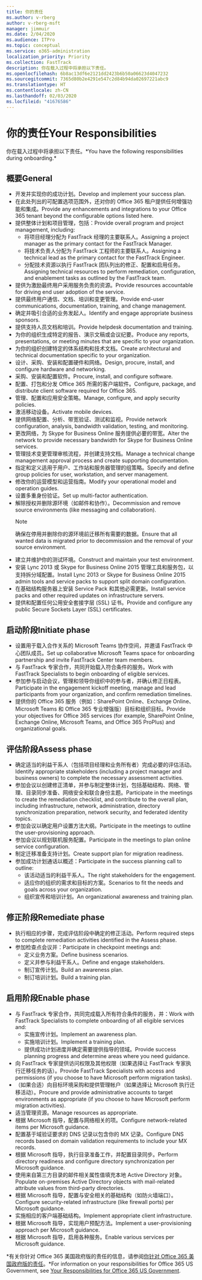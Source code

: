 ```yaml
---
title: 你的责任
ms.author: v-rberg
author: v-rberg-msft
manager: jimmuir
ms.date: 2/04/2020
ms.audience: ITPro
ms.topic: conceptual
ms.service: o365-administration
localization_priority: Priority
ms.collection: FastTrack
description: 你在载入过程中将承担以下责任。
ms.openlocfilehash: 6b8ac13df6e2121dd2423b6b50a06623d4047232
ms.sourcegitcommit: 7365d80b2e4291e547c2d84b94da02697221abc9
ms.translationtype: HT
ms.contentlocale: zh-CN
ms.lasthandoff: 02/03/2020
ms.locfileid: "41676586"
---
```

# <a name="your-responsibilities"></a><span data-ttu-id="dcffb-103">你的责任</span><span class="sxs-lookup"><span data-stu-id="dcffb-103">Your Responsibilities</span></span>

<span data-ttu-id="dcffb-104">你在载入过程中将承担以下责任。\*</span><span class="sxs-lookup"><span data-stu-id="dcffb-104">You have the following responsibilities during onboarding.\*</span></span>
  
## <a name="general"></a><span data-ttu-id="dcffb-105">概要</span><span class="sxs-lookup"><span data-stu-id="dcffb-105">General</span></span>

- <span data-ttu-id="dcffb-106">开发并实现你的成功计划。</span><span class="sxs-lookup"><span data-stu-id="dcffb-106">Develop and implement your success plan.</span></span>
- <span data-ttu-id="dcffb-107">在此处列出的可配置选项范围外，还对你的 Office 365 租户提供任何增强功能和集成。</span><span class="sxs-lookup"><span data-stu-id="dcffb-107">Provide any enhancements and integrations to your Office 365 tenant beyond the configurable options listed here.</span></span>  
- <span data-ttu-id="dcffb-108">提供整体计划和项目管理，包括：</span><span class="sxs-lookup"><span data-stu-id="dcffb-108">Provide overall program and project management, including:</span></span> 
  - <span data-ttu-id="dcffb-109">将项目经理分配为 FastTrack 经理的主要联系人。</span><span class="sxs-lookup"><span data-stu-id="dcffb-109">Assigning a project manager as the primary contact for the FastTrack Manager.</span></span>
  - <span data-ttu-id="dcffb-110">将技术负责人分配为 FastTrack 工程师的主要联系人。</span><span class="sxs-lookup"><span data-stu-id="dcffb-110">Assigning a technical lead as the primary contact for the FastTrack Engineer.</span></span>
  - <span data-ttu-id="dcffb-111">分配技术资源以执行 FastTrack 团队列出的修正、配置和启用任务。</span><span class="sxs-lookup"><span data-stu-id="dcffb-111">Assigning technical resources to perform remediation, configuration, and enablement tasks as outlined by the FastTrack team.</span></span> 
- <span data-ttu-id="dcffb-112">提供为激励最终用户采用服务负责的资源。</span><span class="sxs-lookup"><span data-stu-id="dcffb-112">Provide resources accountable for driving end user adoption of the service.</span></span> 
- <span data-ttu-id="dcffb-113">提供最终用户通信、文档、培训和变更管理。</span><span class="sxs-lookup"><span data-stu-id="dcffb-113">Provide end-user communications, documentation, training, and change management.</span></span>
- <span data-ttu-id="dcffb-114">确定并吸引合适的业务发起人。</span><span class="sxs-lookup"><span data-stu-id="dcffb-114">Identify and engage appropriate business sponsors.</span></span>  
- <span data-ttu-id="dcffb-115">提供支持人员文档和培训。</span><span class="sxs-lookup"><span data-stu-id="dcffb-115">Provide helpdesk documentation and training.</span></span>  
- <span data-ttu-id="dcffb-116">为你的组织生成特定的报告、演示文稿或会议纪要。</span><span class="sxs-lookup"><span data-stu-id="dcffb-116">Produce any reports, presentations, or meeting minutes that are specific to your organization.</span></span> 
- <span data-ttu-id="dcffb-117">为你的组织创建特定的体系结构和技术文档。</span><span class="sxs-lookup"><span data-stu-id="dcffb-117">Create architectural and technical documentation specific to your organization.</span></span>   
- <span data-ttu-id="dcffb-118">设计、采购、安装和配置硬件和网络。</span><span class="sxs-lookup"><span data-stu-id="dcffb-118">Design, procure, install, and configure hardware and networking.</span></span>   
- <span data-ttu-id="dcffb-119">采购、安装和配置软件。</span><span class="sxs-lookup"><span data-stu-id="dcffb-119">Procure, install, and configure software.</span></span>  
- <span data-ttu-id="dcffb-120">配置、打包和分发 Office 365 所需的客户端软件。</span><span class="sxs-lookup"><span data-stu-id="dcffb-120">Configure, package, and distribute client software required for Office 365.</span></span>  
- <span data-ttu-id="dcffb-121">管理、配置和应用安全策略。</span><span class="sxs-lookup"><span data-stu-id="dcffb-121">Manage, configure, and apply security policies.</span></span>
- <span data-ttu-id="dcffb-122">激活移动设备。</span><span class="sxs-lookup"><span data-stu-id="dcffb-122">Activate mobile devices.</span></span>
- <span data-ttu-id="dcffb-123">提供网络配置、分析、带宽验证、测试和监视。</span><span class="sxs-lookup"><span data-stu-id="dcffb-123">Provide network configuration, analysis, bandwidth validation, testing, and monitoring.</span></span> 
- <span data-ttu-id="dcffb-124">更改网络，为 Skype for Business Online 服务提供必要的带宽。</span><span class="sxs-lookup"><span data-stu-id="dcffb-124">Alter the network to provide necessary bandwidth for Skype for Business Online services.</span></span> 
- <span data-ttu-id="dcffb-125">管理技术变更管理审核流程，并创建支持文档。</span><span class="sxs-lookup"><span data-stu-id="dcffb-125">Manage a technical change management approval process and create supporting documentation.</span></span>  
- <span data-ttu-id="dcffb-126">指定和定义适用于用户、工作站和服务器管理的组策略。</span><span class="sxs-lookup"><span data-stu-id="dcffb-126">Specify and define group policies for user, workstation, and server management.</span></span> 
- <span data-ttu-id="dcffb-127">修改你的运营模型和运营指南。</span><span class="sxs-lookup"><span data-stu-id="dcffb-127">Modify your operational model and operation guides.</span></span> 
- <span data-ttu-id="dcffb-128">设置多重身份验证。</span><span class="sxs-lookup"><span data-stu-id="dcffb-128">Set up multi-factor authentication.</span></span>  
- <span data-ttu-id="dcffb-129">解除授权并删除源环境（如邮件和协作）。</span><span class="sxs-lookup"><span data-stu-id="dcffb-129">Decommission and remove source environments (like messaging and collaboration).</span></span> 
    > [!NOTE]
    > <span data-ttu-id="dcffb-130">确保在停用并删除你的源环境前迁移所有需要的数据。</span><span class="sxs-lookup"><span data-stu-id="dcffb-130">Ensure that all wanted data is migrated prior to decommission and the removal of your source environment.</span></span> 
- <span data-ttu-id="dcffb-131">建立并维护你的测试环境。</span><span class="sxs-lookup"><span data-stu-id="dcffb-131">Construct and maintain your test environment.</span></span>  
- <span data-ttu-id="dcffb-132">安装 Lync 2013 或 Skype for Business Online 2015 管理工具和服务包，以支持拆分域配置。</span><span class="sxs-lookup"><span data-stu-id="dcffb-132">Install Lync 2013 or Skype for Business Online 2015 admin tools and service packs to support split domain configuration.</span></span>
- <span data-ttu-id="dcffb-133">在基础结构服务器上安装 Service Pack 和其他必需更新。</span><span class="sxs-lookup"><span data-stu-id="dcffb-133">Install service packs and other required updates on infrastructure servers.</span></span> 
- <span data-ttu-id="dcffb-134">提供和配置任何公用安全套接字层 (SSL) 证书。</span><span class="sxs-lookup"><span data-stu-id="dcffb-134">Provide and configure any public Secure Sockets Layer (SSL) certificates.</span></span> 
    
## <a name="initiate-phase"></a><span data-ttu-id="dcffb-135">启动阶段</span><span class="sxs-lookup"><span data-stu-id="dcffb-135">Initiate phase</span></span>

- <span data-ttu-id="dcffb-136">设置用于载入合作关系的 Microsoft Teams 协作空间，并邀请 FastTrack 中心团队成员。</span><span class="sxs-lookup"><span data-stu-id="dcffb-136">Set up collaborative Microsoft Teams space for onboarding partnership and invite FastTrack Center team members.</span></span>   
- <span data-ttu-id="dcffb-137">与 FastTrack 专家合作，共同开始载入符合条件的服务。</span><span class="sxs-lookup"><span data-stu-id="dcffb-137">Work with FastTrack Specialists to begin onboarding of eligible services.</span></span>    
- <span data-ttu-id="dcffb-138">参加参与启动会议，管理和领导你组织中的参与者，并确认修正日程表。</span><span class="sxs-lookup"><span data-stu-id="dcffb-138">Participate in the engagement kickoff meeting, manage and lead participants from your organization, and confirm remediation timelines.</span></span>   
- <span data-ttu-id="dcffb-139">提供你的 Office 365 服务（例如：SharePoint Online、Exchange Online、Microsoft Teams 和 Office 365 专业增强版）目标和组织目标。</span><span class="sxs-lookup"><span data-stu-id="dcffb-139">Provide your objectives for Office 365 services (for example, SharePoint Online, Exchange Online, Microsoft Teams, and Office 365 ProPlus) and organizational goals.</span></span>
    
## <a name="assess-phase"></a><span data-ttu-id="dcffb-140">评估阶段</span><span class="sxs-lookup"><span data-stu-id="dcffb-140">Assess phase</span></span>

- <span data-ttu-id="dcffb-141">确定适当的利益干系人（包括项目经理和业务所有者）完成必要的评估活动。</span><span class="sxs-lookup"><span data-stu-id="dcffb-141">Identify appropriate stakeholders (including a project manager and business owners) to complete the necessary assessment activities.</span></span>    
- <span data-ttu-id="dcffb-142">参加会议以创建修正清单，并参与制定整体计划，包括基础结构、网络、管理、目录同步准备、网络安全和联合身份主题。</span><span class="sxs-lookup"><span data-stu-id="dcffb-142">Participate in the meetings to create the remediation checklist, and contribute to the overall plan, including infrastructure, network, administration, directory synchronization preparation, network security, and federated identity topics.</span></span>   
- <span data-ttu-id="dcffb-143">参加会议以确定用户设置方法大纲。</span><span class="sxs-lookup"><span data-stu-id="dcffb-143">Participate in the meetings to outline the user-provisioning approach.</span></span>  
- <span data-ttu-id="dcffb-144">参加会议以规划联机服务配置。</span><span class="sxs-lookup"><span data-stu-id="dcffb-144">Participate in the meetings to plan online service configuration.</span></span>    
- <span data-ttu-id="dcffb-145">制定迁移准备支持计划。</span><span class="sxs-lookup"><span data-stu-id="dcffb-145">Create support plan for migration readiness.</span></span> 
- <span data-ttu-id="dcffb-146">参加成功计划通话以概述：</span><span class="sxs-lookup"><span data-stu-id="dcffb-146">Participate in the success planning call to outline:</span></span>   
  - <span data-ttu-id="dcffb-147">该活动适当的利益干系人。</span><span class="sxs-lookup"><span data-stu-id="dcffb-147">The right stakeholders for the engagement.</span></span>  
  - <span data-ttu-id="dcffb-148">适应你的组织的需求和目标的方案。</span><span class="sxs-lookup"><span data-stu-id="dcffb-148">Scenarios to fit the needs and goals across your organization.</span></span>
  - <span data-ttu-id="dcffb-149">组织宣传和培训计划。</span><span class="sxs-lookup"><span data-stu-id="dcffb-149">An organizational awareness and training plan.</span></span>
    
## <a name="remediate-phase"></a><span data-ttu-id="dcffb-150">修正阶段</span><span class="sxs-lookup"><span data-stu-id="dcffb-150">Remediate phase</span></span>

- <span data-ttu-id="dcffb-151">执行相应的步骤，完成评估阶段中确定的修正活动。</span><span class="sxs-lookup"><span data-stu-id="dcffb-151">Perform required steps to complete remediation activities identified in the Assess phase.</span></span> 
- <span data-ttu-id="dcffb-152">参加检查点会议并：</span><span class="sxs-lookup"><span data-stu-id="dcffb-152">Participate in checkpoint meetings and:</span></span> 
  - <span data-ttu-id="dcffb-153">定义业务方案。</span><span class="sxs-lookup"><span data-stu-id="dcffb-153">Define business scenarios.</span></span>   
  - <span data-ttu-id="dcffb-154">定义并参与利益干系人。</span><span class="sxs-lookup"><span data-stu-id="dcffb-154">Define and engage stakeholders.</span></span>
  - <span data-ttu-id="dcffb-155">制订宣传计划。</span><span class="sxs-lookup"><span data-stu-id="dcffb-155">Build an awareness plan.</span></span> 
  - <span data-ttu-id="dcffb-156">制订培训计划。</span><span class="sxs-lookup"><span data-stu-id="dcffb-156">Build a training plan.</span></span>
    
## <a name="enable-phase"></a><span data-ttu-id="dcffb-157">启用阶段</span><span class="sxs-lookup"><span data-stu-id="dcffb-157">Enable phase</span></span>

- <span data-ttu-id="dcffb-158">与 FastTrack 专家合作，共同完成载入所有符合条件的服务，并：</span><span class="sxs-lookup"><span data-stu-id="dcffb-158">Work with FastTrack Specialists to complete onboarding of all eligible services and:</span></span>  
  - <span data-ttu-id="dcffb-159">实施宣传计划。</span><span class="sxs-lookup"><span data-stu-id="dcffb-159">Implement an awareness plan.</span></span>  
  - <span data-ttu-id="dcffb-160">实施培训计划。</span><span class="sxs-lookup"><span data-stu-id="dcffb-160">Implement a training plan.</span></span> 
  - <span data-ttu-id="dcffb-161">提供成功计划进度并确定需要提供指导的领域。</span><span class="sxs-lookup"><span data-stu-id="dcffb-161">Provide success planning progress and determine areas where you need guidance.</span></span>
- <span data-ttu-id="dcffb-162">向 FastTrack 专家提供访问权限及其他权限（如果选择让 FastTrack 专家执行迁移任务的话）。</span><span class="sxs-lookup"><span data-stu-id="dcffb-162">Provide FastTrack Specialists with access and permissions (if you choose to have Microsoft perform migration tasks).</span></span>  
- <span data-ttu-id="dcffb-163">（如果合适）向目标环境采购和提供管理帐户（如果选择让 Microsoft 执行迁移活动）。</span><span class="sxs-lookup"><span data-stu-id="dcffb-163">Procure and provide administrative accounts to target environments as appropriate (if you choose to have Microsoft perform migration activities).</span></span>   
- <span data-ttu-id="dcffb-164">适当管理资源。</span><span class="sxs-lookup"><span data-stu-id="dcffb-164">Manage resources as appropriate.</span></span>   
- <span data-ttu-id="dcffb-165">根据 Microsoft 指导，配置与网络相关的项。</span><span class="sxs-lookup"><span data-stu-id="dcffb-165">Configure network-related items per Microsoft guidance.</span></span>  
- <span data-ttu-id="dcffb-166">配置基于域验证要求的 DNS 记录以包含你的 MX 记录。</span><span class="sxs-lookup"><span data-stu-id="dcffb-166">Configure DNS records based on domain validation requirements to include your MX records.</span></span>   
- <span data-ttu-id="dcffb-167">根据 Microsoft 指导，执行目录准备工作，并配置目录同步。</span><span class="sxs-lookup"><span data-stu-id="dcffb-167">Perform directory readiness and configure directory synchronization per Microsoft guidance.</span></span>
- <span data-ttu-id="dcffb-168">使用来自第三方目录的邮件相关属性值填充本地 Active Directory 对象。</span><span class="sxs-lookup"><span data-stu-id="dcffb-168">Populate on-premises Active Directory objects with mail-related attribute values from third-party directories.</span></span>   
- <span data-ttu-id="dcffb-169">根据 Microsoft 指导，配置与安全相关的基础结构（如防火墙端口）。</span><span class="sxs-lookup"><span data-stu-id="dcffb-169">Configure security-related infrastructure (like firewall ports) per Microsoft guidance.</span></span>
- <span data-ttu-id="dcffb-170">实施相应的客户端基础结构。</span><span class="sxs-lookup"><span data-stu-id="dcffb-170">Implement appropriate client infrastructure.</span></span>  
- <span data-ttu-id="dcffb-171">根据 Microsoft 指导，实现用户预配方法。</span><span class="sxs-lookup"><span data-stu-id="dcffb-171">Implement a user-provisioning approach per Microsoft guidance.</span></span>  
- <span data-ttu-id="dcffb-172">根据 Microsoft 指导，启用各种服务。</span><span class="sxs-lookup"><span data-stu-id="dcffb-172">Enable various services per Microsoft guidance.</span></span>  
    
<span data-ttu-id="dcffb-173">\*有关你针对 Office 365 美国政府版的责任的信息，请参阅[你针对 Office 365 美国政府版的责任](US-Gov-appendix-your-responsibilities.md)。</span><span class="sxs-lookup"><span data-stu-id="dcffb-173">\*For information on your responsibilities for Office 365 US Government, see [Your Responsibilities for Office 365 US Government](US-Gov-appendix-your-responsibilities.md).</span></span>
  

